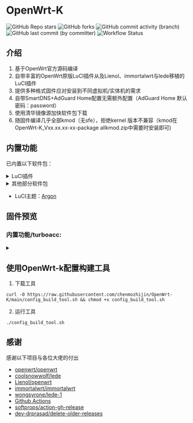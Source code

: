 # OpenWrt-K
![GitHub Repo stars](https://img.shields.io/github/stars/chenmozhijin/OpenWrt-K)
![GitHub forks](https://img.shields.io/github/forks/chenmozhijin/OpenWrt-K)
![GitHub commit activity (branch)](https://img.shields.io/github/commit-activity/t/chenmozhijin/OpenWrt-K)
![GitHub last commit (by committer)](https://img.shields.io/github/last-commit/chenmozhijin/OpenWrt-K)
![Workflow Status](https://github.com/chenmozhijin/OpenWrt-K/actions/workflows/build-openwrt.yml/badge.svg)


## 介绍

1. 基于OpenWrt官方源码编译
2. 自带丰富的OpenWrt原版LuCI插件从及Lienol、immortalwrt与lede移植的LuCI插件
3. 提供多种格式固件应对安装到不同虚拟机/实体机的需求
4. 自带SmartDNS+AdGuard Home配置无需额外配置（AdGuard Home 默认密码：password）
5. 使用清华镜像源加快软件包下载
6. 随固件编译几乎全部kmod（无sfe），拒绝kernel 版本不兼容（kmod在OpenWrt-K_Vxx.xx.xx-xx-package allkmod.zip中需要时安装即可)


## 内置功能
已内置以下软件包：
<details>
 <summary>LuCI插件</summary>

+    [luci-app-adguardhome](https://github.com/rufengsuixing/luci-app-adguardhome) :AdGuardHome广告屏蔽工具的luci设置界面
+    [luci-app-argon-config](https://github.com/jerrykuku/luci-app-argon-config):Argon 主题设置
+    luci-app-aria2：aria2下载器
+    luci-app-cifs-mount：SMB/CIFS 网络挂载共享客户端
+    luci-app-ddns：动态 DNS
+    [luci-app-diskman](https://github.com/lisaac/luci-app-diskman)：DiskMan 磁盘管理
+    luci-app-fileassistant：文件助手
+    luci-app-firewall：防火墙 
+    luci-app-netdata：[Netdata](https://github.com/netdata/netdata) 实时监控
+    [luci-app-netspeedtest](https://github.com/sirpdboy/netspeedtest)：网速测试
+    luci-app-nlbwmon：网络带宽监视器
+    luci-app-opkg：软件包
+    [luci-app-openclash](https://github.com/vernesong/OpenClash):可运行在 OpenWrt 上的 Clash 客户端
+    [luci-app-passwall](https://github.com/xiaorouji/openwrt-passwall/tree/luci)：passwall
+    [luci-app-passwall2](https://github.com/xiaorouji/openwrt-passwall2)：passwall2
+    luci-app-rclone：Rclone命令行网盘工具设置界面
+    luci-app-samba4：samba网络共享
+    [luci-app-smartdns](https://github.com/pymumu/luci-app-smartdns)：SmartDNS 服务器
+    [luci-app-socat](https://github.com/chenmozhijin/luci-app-socat)：Socat网络工具
+    luci-app-ttyd：ttyd 终端
+    [luci-app-turboacc](https://github.com/chenmozhijin/turboacc)：Turbo ACC 网络加速
+    luci-app-upnp：通用即插即用（UPnP）
+    luci-app-usb-printer：USB 打印服务器
+    luci-app-vlmcsd：KMS 服务器
+    luci-app-webadmin：Web 管理页面设置
+    [luci-app-wechatpush](https://github.com/tty228/luci-app-wechatpush)：微信推送
+    luci-app-wireguard：WireGuard 状态
+    luci-app-wol：网络唤醒
+    luci-app-zerotier：ZeroTier虚拟局域网

</details>
<details>
 <summary>其他部分软件包</summary>

+    ethtool-full：网卡工具用于查询及设置网卡参数
+    sudo：sudo命令支持
+    htop：系统监控与进程管理软件
+    ipv6helper： ipv6-helper 脚本
+    cfdisk：磁盘分区工具
+    bc：一个命令行计算器
+    coremark：cpu跑分测试
+    pciutils：PCI 设备配置工具
+    usbutils：USB 设备列出工具
+    [cloudflared](https://github.com/cloudflare/cloudflared)：Cloudflare 隧道客户端
</details>

+    LuCI主题：[Argon](https://github.com/jerrykuku/luci-theme-argon)

## 固件预览

### 内置功能/turboacc:
<details>
 <summary> </summary>

![内置功能/turboacc](https://raw.githubusercontent.com/chenmozhijin/OpenWrt-K/main/img/1.png)

</details>

## 使用OpenWrt-k配置构建工具
1. 下载工具
```
curl -O https://raw.githubusercontent.com/chenmozhijin/OpenWrt-K/main/config_build_tool.sh && chmod +x config_build_tool.sh
```
2. 运行工具
```
./config_build_tool.sh
```
## 感谢
 感谢以下项目与各位大佬的付出
 
+    [openwrt/openwrt](https://github.com/openwrt/openwrt/)
+    [coolsnowwolf/lede](https://github.com/coolsnowwolf/lede)
+    [Lienol/openwrt](https://github.com/Lienol/openwrt) 
+    [immortalwrt/immortalwrt](https://github.com/immortalwrt/immortalwrt/)
+    [wongsyrone/lede-1](https://github.com/wongsyrone/lede-1)
+    [Github Actions](https://github.com/features/actions)
+    [softprops/action-gh-release](https://github.com/ncipollo/release-action)
+    [dev-drprasad/delete-older-releases](https://github.com/mknejp/delete-release-assets)
